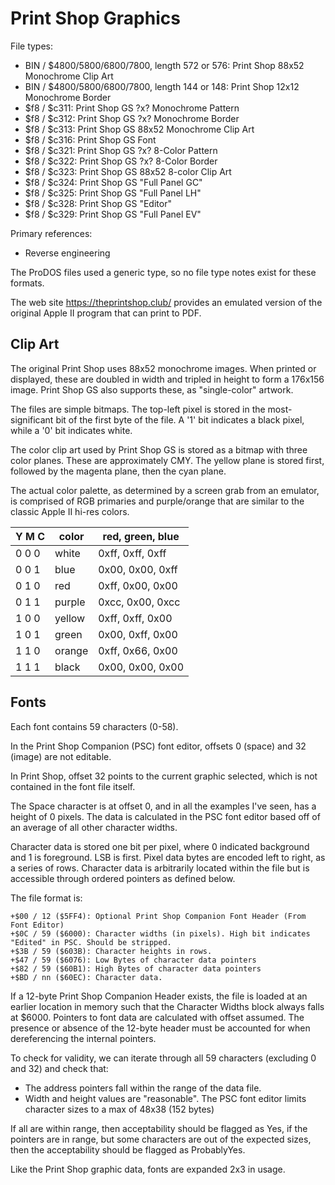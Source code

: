 # Print Shop Graphics #

File types:
 - BIN / $4800/5800/6800/7800, length 572 or 576: Print Shop 88x52 Monochrome Clip Art
 - BIN / $4800/5800/6800/7800, length 144 or 148: Print Shop 12x12 Monochrome Border
 - $f8 / $c311: Print Shop GS ?x? Monochrome Pattern
 - $f8 / $c312: Print Shop GS ?x? Monochrome Border
 - $f8 / $c313: Print Shop GS 88x52 Monochrome Clip Art
 - $f8 / $c316: Print Shop GS Font
 - $f8 / $c321: Print Shop GS ?x? 8-Color Pattern
 - $f8 / $c322: Print Shop GS ?x? 8-Color Border
 - $f8 / $c323: Print Shop GS 88x52 8-color Clip Art
 - $f8 / $c324: Print Shop GS "Full Panel GC"
 - $f8 / $c325: Print Shop GS "Full Panel LH"
 - $f8 / $c328: Print Shop GS "Editor"
 - $f8 / $c329: Print Shop GS "Full Panel EV"

Primary references:
 - Reverse engineering

The ProDOS files used a generic type, so no file type notes exist for these formats.

The web site https://theprintshop.club/ provides an emulated version of the original Apple II
program that can print to PDF.

## Clip Art ##

The original Print Shop uses 88x52 monochrome images.  When printed or displayed, these are
doubled in width and tripled in height to form a 176x156 image.  Print Shop GS also supports
these, as "single-color" artwork.

The files are simple bitmaps.  The top-left pixel is stored in the most-significant bit of the
first byte of the file.  A '1' bit indicates a black pixel, while a '0' bit indicates white.

The color clip art used by Print Shop GS is stored as a bitmap with three color planes.  These
are approximately CMY.  The yellow plane is stored first, followed by the magenta plane, then
the cyan plane.

The actual color palette, as determined by a screen grab from an emulator, is comprised of RGB
primaries and purple/orange that are similar to the classic Apple II hi-res colors.

Y M C | color  | red, green, blue
----- | ------ | ----------------
0 0 0 | white  | 0xff, 0xff, 0xff
0 0 1 | blue   | 0x00, 0x00, 0xff
0 1 0 | red    | 0xff, 0x00, 0x00
0 1 1 | purple | 0xcc, 0x00, 0xcc
1 0 0 | yellow | 0xff, 0xff, 0x00
1 0 1 | green  | 0x00, 0xff, 0x00
1 1 0 | orange | 0xff, 0x66, 0x00
1 1 1 | black  | 0x00, 0x00, 0x00


## Fonts ##

Each font contains 59 characters (0-58).

In the Print Shop Companion (PSC) font editor, offsets 0 (space) and 32 (image) are not editable.

In Print Shop, offset 32 points to the current graphic selected, which is not contained in the font
file itself.

The Space character is at offset 0, and in all the examples I've seen, has a height of 0 pixels.
The data is calculated in the PSC font editor based off of an average of all other character
widths.

Character data is stored one bit per pixel, where 0 indicated background and 1 is foreground.  LSB
is first.  Pixel data bytes are encoded left to right, as a series of rows.  Character data is
arbitrarily located within the file but is accessible through ordered pointers as defined below.

The file format is:
```
+$00 / 12 ($5FF4): Optional Print Shop Companion Font Header (From Font Editor)
+$0C / 59 ($6000): Character widths (in pixels). High bit indicates "Edited" in PSC. Should be stripped.
+$3B / 59 ($603B): Character heights in rows.
+$47 / 59 ($6076): Low Bytes of character data pointers
+$82 / 59 ($60B1): High Bytes of character data pointers
+$BD / nn ($60EC): Character data.
```
If a 12-byte Print Shop Companion Header exists, the file is loaded at an earlier location in memory
such that the Character Widths block always falls at $6000.  Pointers to font data are calculated
with offset assumed. The presence or absence of the 12-byte header must be accounted for when
dereferencing the internal pointers.

To check for validity, we can iterate through all 59 characters (excluding 0 and 32) and check that:

- The address pointers fall within the range of the data file.
- Width and height values are "reasonable".  The PSC font editor limits character sizes to a max of
  48x38 (152 bytes)

If all are within range, then acceptability should be flagged as Yes, if the pointers are in range,
but some characters are out of the expected sizes, then the acceptability should be flagged as
ProbablyYes.

Like the Print Shop graphic data, fonts are expanded 2x3 in usage.
